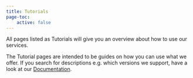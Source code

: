```yaml
---
title: Tutorials
page-toc:
    active: false
---
```


All pages listed as Tutorials will give you an overview about how to use our services.

The Tutorial pages are intended to be guides on how you can use what we offer. If you search for descriptions e.g. which versions we support, have a look at our [Documentation](../02.Documentation/default.en.md).